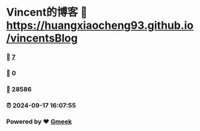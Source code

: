 # Vincent的博客 :link: https://huangxiaocheng93.github.io/vincentsBlog 
### :page_facing_up: [7](https://huangxiaocheng93.github.io/vincentsBlog/tag.html) 
### :speech_balloon: 0 
### :hibiscus: 28586 
### :alarm_clock: 2024-09-17 16:07:55 
### Powered by :heart: [Gmeek](https://github.com/Meekdai/Gmeek)
